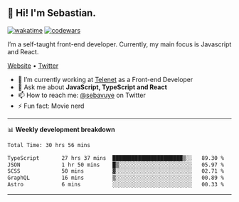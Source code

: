 ## 👋 Hi! I'm Sebastian.

[![wakatime](https://wakatime.com/badge/user/df0036c6-328a-4a39-be9b-e49417ed22a1.svg)](https://wakatime.com/@df0036c6-328a-4a39-be9b-e49417ed22a1)
[![codewars](https://www.codewars.com/users/sebavuye/badges/small)](https://www.codewars.com/users/sebavuye)

I’m a self-taught front-end developer. Currently, my main focus is Javascript and React.

[Website](https://sebastianvuye.be) • [Twitter](https://twitter.com/sebavuye)

- 🔭 I’m currently working at [Telenet](https://telenet.be/) as a Front-end Developer
- 💬 Ask me about **JavaScript, TypeScript and React**
- 📫 How to reach me: [@sebavuye](https://twitter.com/sebavuye) on Twitter
- ⚡ Fun fact: Movie nerd

-------

📊 **Weekly development breakdown**

<!--START_SECTION:waka-->

```txt
Total Time: 30 hrs 56 mins

TypeScript       27 hrs 37 mins  ██████████████████████▒░░   89.30 %
JSON             1 hr 50 mins    █▒░░░░░░░░░░░░░░░░░░░░░░░   05.97 %
SCSS             50 mins         ▓░░░░░░░░░░░░░░░░░░░░░░░░   02.71 %
GraphQL          16 mins         ▒░░░░░░░░░░░░░░░░░░░░░░░░   00.89 %
Astro            6 mins          ░░░░░░░░░░░░░░░░░░░░░░░░░   00.33 %
```

<!--END_SECTION:waka-->
-------
